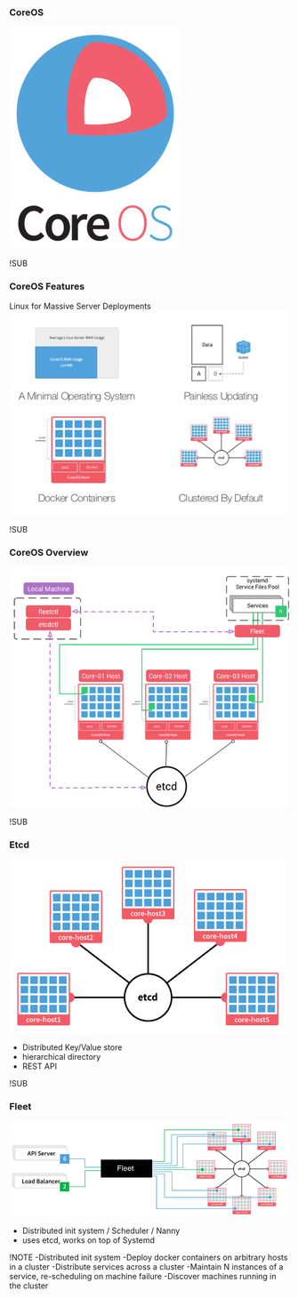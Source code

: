 ### CoreOS 
![CoreOS logo](images/logo-coreos.png) 


!SUB
### CoreOS Features
Linux for Massive Server Deployments
![CoreOS features](images/coreos-features.png) <!-- .element: class="noborder" -->

!SUB
### CoreOS Overview
![CoreOS features](images/coreos-overview.png) <!-- .element: class="noborder" -->

!SUB
### Etcd
![CoreOS etcd](images/etcd.png) <!-- .element: style="width: 50%;" class="noborder" -->

* Distributed Key/Value store
* hierarchical directory
* REST API

!SUB
### Fleet
![CoreOS fleet](images/fleet-overview.png) <!-- .element: class="noborder" -->

* Distributed init system / Scheduler / Nanny
* uses etcd, works on top of Systemd

!NOTE
-Distributed init system
-Deploy docker containers on arbitrary hosts in a cluster
-Distribute services across a cluster 
-Maintain N instances of a service, re-scheduling on machine failure
-Discover machines running in the cluster
